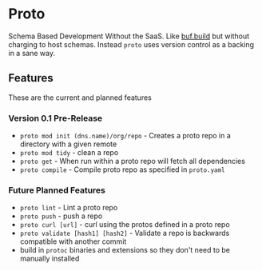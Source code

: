 # Proto

Schema Based Development Without the SaaS. Like [buf.build](https://buf.build) but without charging to host schemas. Instead `proto` uses version control as a backing in a sane way.

## Features

These are the current and planned features

### Version 0.1 Pre-Release

* `proto mod init (dns.name)/org/repo` - Creates a proto repo in a directory with a given remote
* `proto mod tidy` - clean a repo
* `proto get` - When run within a proto repo will fetch all dependencies
* `proto compile` - Compile proto repo as specified in  `proto.yaml`

### Future Planned Features

* `proto lint` - Lint a proto repo
* `proto push` - push a repo
* `proto curl [url]` - curl using the protos defined in a proto repo
* `proto validate [hash1] [hash2]` - Validate a repo is backwards compatible with another commit
* build in `protoc` binaries and extensions so they don't need to be manually installed